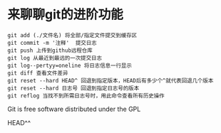# 来聊聊git的进阶功能
    git add (./文件名) 将全部/指定文件提交到缓存区
    git commit -m '注释'  提交日志
    git push 上传到github远程仓库
    git log 从最近到最远的一次提交日志
    git log--pertyy=oneline 将日志信息一行显示
    git diff 查看文件差异
    git reset --hard HEAD^ 回退到指定版本，HEAD后有多少个^就代表回退几个版本
    git reset --hard 日志号 回退到指定日志号的版本
    git reflog 当找不到所需日志号时，用此命令查看所有历史操作

Git is free software distributed under the GPL

HEAD^^